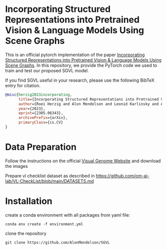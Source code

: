 # Incorporating Structured Representations into Pretrained Vision & Language Models Using Scene Graphs

This is an official pytorch implementation of the paper [Incorporating Structured Representations into Pretrained Vision & Language Models Using Scene Graphs](https://arxiv.org/abs/2305.06343). In this repository, we provide the PyTorch code we used to train and test our proposed SGVL model.

If you find SGVL useful in your research, please use the following BibTeX entry for citation.

```BibTeX
@misc{herzig2023incorporating,
      title={Incorporating Structured Representations into Pretrained Vision & Language Models Using Scene Graphs}, 
      author={Roei Herzig and Alon Mendelson and Leonid Karlinsky and Assaf Arbelle and Rogerio Feris and Trevor Darrell and Amir Globerson},
      year={2023},
      eprint={2305.06343},
      archivePrefix={arXiv},
      primaryClass={cs.CV}
}
```

# Data Preparation

Follow the instructions on the official [Visual Genome Website](https://homes.cs.washington.edu/~ranjay/visualgenome/index.html) and download the images

Prepare vl checklist dataset as described in https://github.com/om-ai-lab/VL-CheckList/blob/main/DATASETS.md  



# Installation
create a conda environment with all packages from yaml file:

`conda env create -f environment.yml`

clone the repository

`git clone https://github.com/AlonMendelson/SGVL`


